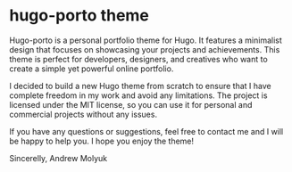 # hugo-porto theme

Hugo-porto is a personal portfolio theme for Hugo. It features a minimalist design that focuses on showcasing your
projects and achievements. This theme is perfect for developers, designers, and creatives who want to create a simple
yet powerful online portfolio.

I decided to build a new Hugo theme from scratch to ensure that I have complete freedom in my work and avoid any
limitations. The project is licensed under the MIT license, so you can use it for personal and commercial projects
without any issues.

If you have any questions or suggestions, feel free to contact me and I will be happy to help you. I hope you enjoy the
theme!

Sincerelly, Andrew Molyuk
